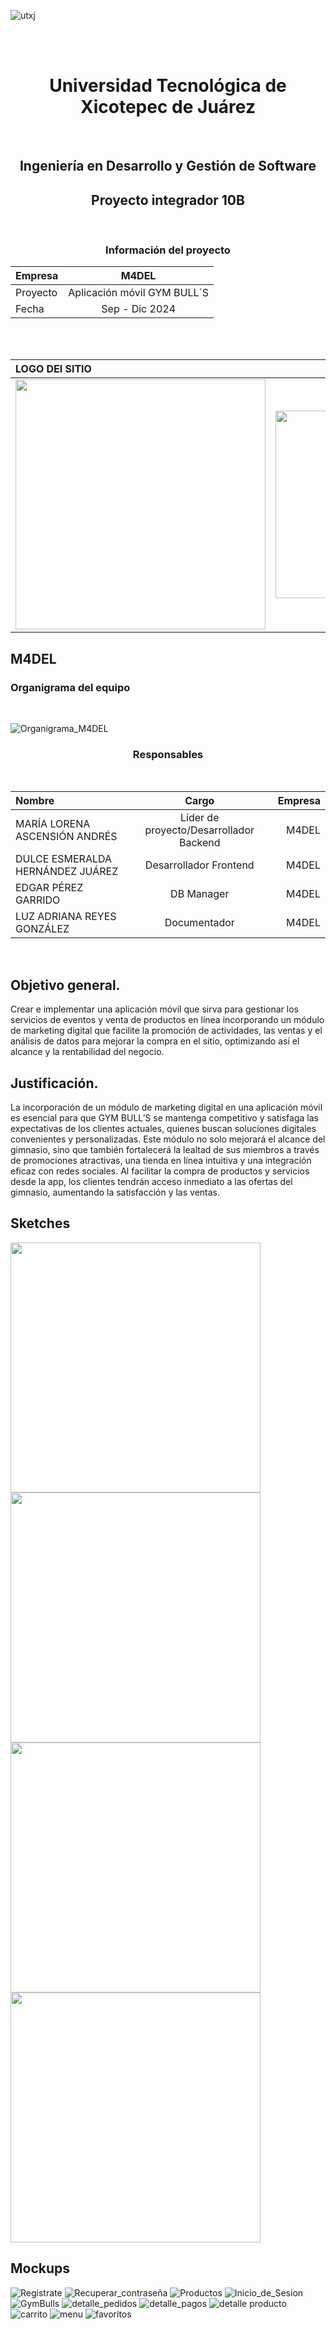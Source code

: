 ![utxj](https://github.com/loreasc2003/m4delProyecto/assets/163441777/57f5e0f6-567a-4597-beff-f8adc0768c60)

<br>
<br>
<h1 align="center"> Universidad Tecnológica de Xicotepec de Juárez </h1>
<br>

<h2 align="center"> Ingeniería en Desarrollo y Gestión de Software </h2>
<h2 align="center"> Proyecto integrador 10B </h2>
<br>

<h3 align="center"> Información del proyecto </h3>

<div align="center">
  
| Empresa | M4DEL | 
|:------------- |:---------------:|
|Proyecto|Aplicación móvil GYM BULL´S|
|Fecha| Sep - Dic 2024 |

</div>

<br>
<br>
<div align="center">
  
| LOGO DEl SITIO  | LOGO DE LA EMPRESA | 
|:------------- |:---------------:| 
<img src="https://github.com/loreasc2003/m4delProyecto/assets/163441777/75e27319-c2da-456b-8fc0-9bf3d29f6567" width="400" height="400">|<img src="https://github.com/loreasc2003/m4delProyecto/assets/163441777/011fced5-cb82-4bc5-9c0f-4397029d7097" width="400" height="300">|
  
</div
  
<br>


## **M4DEL**
### Organigrama del equipo
<br>

![Organigrama_M4DEL](https://github.com/loreasc2003/m4delProyecto/assets/163441777/92a3e283-6e89-4222-be72-af08ef74fef8)

<h3 align="center">Responsables </h3>
<br>
<div align="center">
  
| Nombre  | Cargo  | Empresa |
|:------------- |:---------------:| -------------:|
|MARÍA LORENA ASCENSIÓN ANDRÉS |Líder de proyecto/Desarrollador Backend |M4DEL|
|DULCE ESMERALDA HERNÁNDEZ JUÁREZ |Desarrollador Frontend |M4DEL|
|EDGAR PÉREZ GARRIDO |DB Manager|M4DEL|
|LUZ ADRIANA REYES GONZÁLEZ|Documentador|M4DEL|

</div>
<br>

## Objetivo general.
Crear e implementar una aplicación móvil que sirva para gestionar los servicios de eventos y venta de productos en línea incorporando un módulo de marketing digital que facilite la promoción de actividades, las ventas y el análisis de datos para mejorar la compra en el sitio, optimizando así el alcance y la rentabilidad del negocio.

## Justificación.
La incorporación de un módulo de marketing digital en una aplicación móvil es esencial para que GYM BULL’S se mantenga competitivo y satisfaga las expectativas de los clientes actuales, quienes buscan soluciones digitales convenientes y personalizadas.
Este módulo no solo mejorará el alcance del gimnasio, sino que también fortalecerá la lealtad de sus miembros a través de promociones atractivas, una tienda en línea intuitiva y una integración eficaz con redes sociales. Al facilitar la compra de productos y servicios desde la app, los clientes tendrán acceso inmediato a las ofertas del gimnasio, aumentando la satisfacción y las ventas.

## Sketches
<img src="https://github.com/user-attachments/assets/0bcd1ddd-47cf-4ace-b6c5-eab08f241c0b" width="400" height="400">
<img src="https://github.com/user-attachments/assets/0f5e28b0-c980-4842-954d-45f5f8d3cfc2" width="400" height="400">
<img src="https://github.com/user-attachments/assets/487320ef-90e1-4b9b-a5da-2ffc80116846" width="400" height="400">
<img src="https://github.com/user-attachments/assets/0d14f9a9-36d9-4ce7-a65b-227b0465d2f5" width="400" height="400">

## Mockups
![Registrate](https://github.com/user-attachments/assets/89774590-85c7-450e-aec7-0f7094defec5)
![Recuperar_contraseña](https://github.com/user-attachments/assets/a98778d3-f405-489a-98be-580068a5f3d7)
![Productos](https://github.com/user-attachments/assets/fa60b470-465d-4a0c-bb7e-8c18c163b0b5)
![Inicio_de_Sesion](https://github.com/user-attachments/assets/f0437b3b-33e1-4b0e-8f60-123a04e8cb59)
![GymBulls](https://github.com/user-attachments/assets/f1be79e9-1a99-4e1f-a46e-49610736434b)
![detalle_pedidos](https://github.com/user-attachments/assets/aabe4cb3-cb61-425a-a97f-349b57b9b4bd)
![detalle_pagos](https://github.com/user-attachments/assets/dcfd8991-4391-46d9-b3ec-0283731f3498)
![detalle producto](https://github.com/user-attachments/assets/de9b957c-ff94-466d-ab00-110a117ce585)
![carrito](https://github.com/user-attachments/assets/5304c99f-ba04-424a-a9dc-8c38b4a5e28c)
![menu](https://github.com/user-attachments/assets/8f8c8feb-c530-45ea-9a50-0a330ff38058)
![favoritos](https://github.com/user-attachments/assets/9aa6b59c-7487-428c-b4c4-e23b22554fc4)


